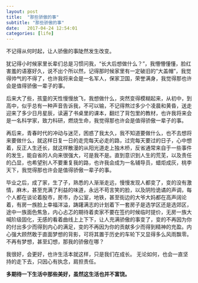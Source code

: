 ```yaml
---
layout: post
title:  "那些骄傲的事"
subtitle: "那些骄傲的事"
date:   2017-04-24 12:54:01
categories: [life]
---
```


不记得从何时起，让人骄傲的事陡然发生改变。

犹记得小时候家里长辈们总是习惯问我，“长大后想做什么？”，我懵懵懂懂，脸红害羞的语塞好久，说不出个所以然，记得那时候家里有一定破旧的“大盖帽”，我觉得帅气的不得了，也许我将来会是一名军人，保家卫国，荣誉满身，我觉得那也许会是值得骄傲一辈子的事。

后来大了些，孩童的天性慢慢放飞，我想做什么，突然变得模糊起来，从初中，到高中，似乎总有一种声音告诉我，不可以输，不记得熬过多少个凌晨和黄昏，送走迎来了多少日月星辰，读遍了书桌里的课本，翻烂了背包里的教材，也许我将来会是一名科学家，致力科研，燃烧生命，我觉得那也许会是值得骄傲一辈子的事。

再后来，青春时代的冲动与迷茫，困惑了我太久，我不知道要做什么，也不去想将来要做什么，就这样日复一日的走完每天必走的路，过完每天要过的日子，心中想着，反正人生还长，就这样散漫的从阳光道走上独木桥，反省通常来自于一些事件的发生，能自省的人向来很强大，可是我不是。直到意识到人生的荒芜，以及责任的凸显，也希望别人不要重复我的路，也许我会成为一名辅导员，蜡炬成灰，桃李天下，我觉得那也许会是值得骄傲一辈子的事。

毕业之后，成了家，生了子，熟悉的人渐渐走远，慢慢发现人都变了，变的没有激情，麻木，甚至充满了利益的味道，永远不苟言笑的脸，以及阴险诡谲的声调，每个人都在谈论着股市，房市，办公室，地铁，甚至街边的大爷大妈都在高声阔论着，有房一族脸上幸福洋溢，踌躇满志的计划着下一套房子是选学区还是选郊区，途中一族面色焦急，内心忐忑的期待着卖家不要在签约时候临时提价，无房一族大喊阶级固化，无感的看着曲线上上下下，让人充满骄傲的事变了，变的不再因为你的付出多少而得到内心的满足，变的不再因为你的贡献多少而得到精神的充盈。内心强大顾然敢于直面梦想的背影，可将其置于历史的车轮下又显得多么风雨飘零。不再有梦想，甚至幻想，那我的骄傲在哪？

我很好，会更好，也许生活本就这样，只是我们在成长。
无论如何，也会一直坚持的走下去，只因心有执念，肩担责任。

**多期待一下生活中那些美好，虽然这生活也并不富饶。**


